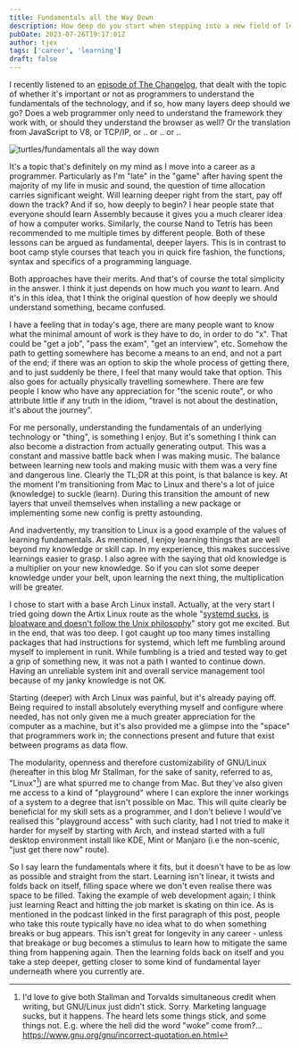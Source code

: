 ```yaml
---
title: Fundamentals all the Way Down
description: How deep do you start when stepping into a new field of learning? Do you learn the fundamentals, or get up and going as quickly as possible?
pubDate: 2023-07-26T19:17:01Z 
author: tjex
tags: ['career', 'learning']
draft: false
---
```


I recently listened to an [episode of The Changelog](https://changelog.com/jsparty/283), that dealt
with the topic of whether it's important or not as programmers to understand the fundamentals of the
technology, and if so, how many layers deep should we go? Does a web programmer only need
to understand the framework they work with, or should they understand the browser as well? Or the
translation from JavaScript to V8, or TCP/IP, or .. or .. or .. 

![turtles/fundamentals all the way down](/img/2023/turtles-all-the-way-down.jpg)

It's a topic that's definitely on my mind as I move into a career as a programmer.
Particularly as I'm "late" in the "game" after having spent the majority of my life in music and
sound, the question of time allocation carries significant weight. Will learning deeper right from the
start, pay off down the track? And if so, how deeply to begin? I hear people state that everyone
should learn Assembly because it gives you a much clearer idea of how a computer works. Similarly,
the course Nand to Tetris has been recommended to me multiple times by different people. Both of
these lessons can be argued as fundamental, deeper layers. This is in contrast to boot camp style courses
that teach you in quick fire fashion, the functions, syntax and specifics of a programming language. 

Both approaches have their merits. And that's of course the total simplicity in the answer. I think it
just depends on how much you *want* to learn. And it's in this idea, that I think the original
question of how deeply we should understand something, became confused. 

I have a feeling that in today's age, there are many people want to know what the minimal amount of
work is they have to do, in order to do "x". That could be "get a job", "pass the exam", "get an
interview", etc. Somehow the path to getting somewhere has become a means to an end, and not a part
of the end; if there was an option to skip the whole process of getting there, and to just suddenly
be there, I feel that many would take that option. This also goes for actually physically travelling
somewhere. There are few people I know who have any appreciation for "the scenic route", or who 
attribute little if any truth in the idiom, "travel is not about the destination, it's about the journey". 

For me personally, understanding the fundamentals of an underlying technology or "thing", is something I
enjoy. But it's something I think can also become a distraction from actually generating output. This was 
a constant and massive battle back when I was making music. The balance between learning new tools
and making music with them was a very fine and dangerous line. Clearly the TL;DR at this point, is that
balance is key. At the moment I'm transitioning from Mac to Linux and there's a lot of juice
(knowledge) to suckle (learn). During this transition the amount of new layers that unveil
themselves when installing a new package or implementing some new config is pretty astounding. 

And inadvertently, my transition to Linux is a good example of the values of learning fundamentals.
As mentioned, I enjoy learning things that are well beyond my knowledge or skill cap. In my experience, this makes
successive learnings easier to grasp. I also agree with the saying that old knowledge is a
multiplier on your new knowledge. So if you can slot some deeper knowledge under your belt, upon
learning the next thing, the multiplication will be greater.

I chose to start with a base Arch Linux install. Actually, at the very start I tried
going down the Artix Linux route as the whole "[systemd sucks](https://suckless.org/sucks/systemd/), 
[is bloatware and doesn't follow the Unix philosophy](https://chiefio.wordpress.com/2016/05/18/systemd-it-keeps-getting-worse/)" 
story got me excited. But in the end, that was too deep. I got caught up too many times installing
packages that had instructions for systemd, which left me fumbling around myself to implement in
runit. While fumbling is a tried and tested way to get a grip of something new, it was not a path I wanted 
to continue down. Having an unreliable system init and overall service management tool because
of my janky knowledge is not OK. 

Starting (deeper) with Arch Linux was painful, but it's already paying off. Being required to
install absolutely everything myself and configure where needed, has not only given me a much
greater appreciation for the computer as a machine, but it's also provided me a glimpse into the
"space" that programmers work in; the connections present and future that exist
between programs as data flow.

The modularity, openness and therefore customizability of GNU/Linux (hereafter in this blog Mr
Stallman, for the sake of sanity, referred to as, "Linux"[^1]) are what spurred me to change from
Mac. But they've also given me access to a kind of "playground" where I can explore the inner
workings of a system to a degree that isn't possible on Mac. This will quite clearly be beneficial
for my skill sets as a programmer, and I don't believe I would've realised this "playground access" with
such clarity, had I not tried to make it harder for myself by starting with Arch, and instead started with a full 
desktop environment install like KDE, Mint or Manjaro (i.e the non-scenic, "just get there 
now" route).

So I say learn the fundamentals where it fits, but it doesn't have to be as low as possible and
straight from the start. Learning isn't linear, it twists and folds back on itself, filling space
where we don't even realise there was space to be filled. Taking the example of web development
again; I think just learning React and hitting the job market is skating on thin ice. As is
mentioned in the podcast linked in the first paragraph of this post, people who take this route
typically have no idea what to do when something breaks or bug appears. This isn't great for
longevity in any career - unless that breakage or bug becomes a stimulus to learn how to mitigate 
the same thing from happening again. Then the learning folds back on itself and you take a step 
deeper, getting closer to some kind of fundamental layer underneath where you currently are.

[^1]: I'd love to give both Stallman and Torvalds simultaneous credit when writing, but GNU/Linux
    just didn't stick. Sorry. Marketing language sucks, but it happens. The heard lets some things stick, and 
    some things not. E.g. where the hell did the word "woke" come from?... https://www.gnu.org/gnu/incorrect-quotation.en.html
